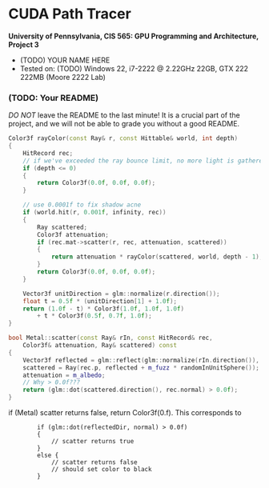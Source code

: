CUDA Path Tracer
================

**University of Pennsylvania, CIS 565: GPU Programming and Architecture, Project 3**

* (TODO) YOUR NAME HERE
* Tested on: (TODO) Windows 22, i7-2222 @ 2.22GHz 22GB, GTX 222 222MB (Moore 2222 Lab)

### (TODO: Your README)

*DO NOT* leave the README to the last minute! It is a crucial part of the
project, and we will not be able to grade you without a good README.





```c++
Color3f rayColor(const Ray& r, const Hittable& world, int depth)
{
    HitRecord rec;
    // if we've exceeded the ray bounce limit, no more light is gathered
    if (depth <= 0)
    {
        return Color3f(0.0f, 0.0f, 0.0f);
    }

    // use 0.0001f to fix shadow acne
    if (world.hit(r, 0.001f, infinity, rec))
    {
        Ray scattered;
        Color3f attenuation;
        if (rec.mat->scatter(r, rec, attenuation, scattered))
        {
            return attenuation * rayColor(scattered, world, depth - 1);
        }
        return Color3f(0.0f, 0.0f, 0.0f);
    }

    Vector3f unitDirection = glm::normalize(r.direction());
    float t = 0.5f * (unitDirection[1] + 1.0f);
    return (1.0f - t) * Color3f(1.0f, 1.0f, 1.0f) 
        + t * Color3f(0.5f, 0.7f, 1.0f);
}

bool Metal::scatter(const Ray& rIn, const HitRecord& rec, 
    Color3f& attenuation, Ray& scattered) const
{
    Vector3f reflected = glm::reflect(glm::normalize(rIn.direction()), rec.normal);
    scattered = Ray(rec.p, reflected + m_fuzz * randomInUnitSphere());
    attenuation = m_albedo;
    // Why > 0.0f???
    return (glm::dot(scattered.direction(), rec.normal) > 0.0f);
}

```

if  (Metal) scatter returns false, return Color3f(0.f). This corresponds to 

```
        if (glm::dot(reflectedDir, normal) > 0.0f)
        {
			// scatter returns true
		}
        else {
			// scatter returns false
			// should set color to black
        }
```

